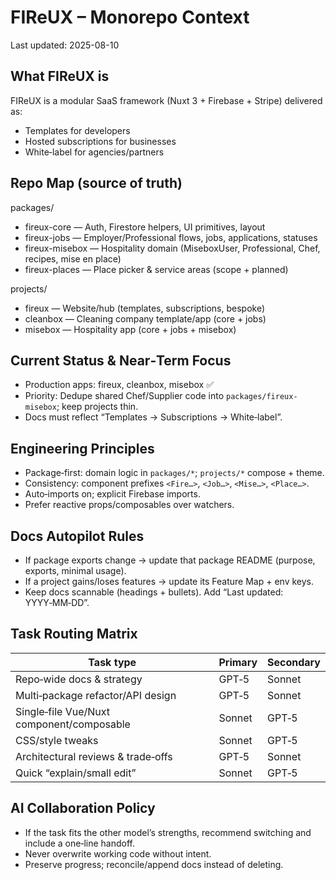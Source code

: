 # FIReUX – Monorepo Context
Last updated: 2025-08-10

## What FIReUX is
FIReUX is a modular SaaS framework (Nuxt 3 + Firebase + Stripe) delivered as:
- Templates for developers
- Hosted subscriptions for businesses
- White‑label for agencies/partners

## Repo Map (source of truth)
packages/
- fireux-core      — Auth, Firestore helpers, UI primitives, layout
- fireux-jobs      — Employer/Professional flows, jobs, applications, statuses
- fireux-misebox   — Hospitality domain (MiseboxUser, Professional, Chef, recipes, mise en place)
- fireux-places    — Place picker & service areas (scope + planned)

projects/
- fireux           — Website/hub (templates, subscriptions, bespoke)
- cleanbox         — Cleaning company template/app (core + jobs)
- misebox          — Hospitality app (core + jobs + misebox)

## Current Status & Near‑Term Focus
- Production apps: fireux, cleanbox, misebox ✅
- Priority: Dedupe shared Chef/Supplier code into `packages/fireux-misebox`; keep projects thin.
- Docs must reflect “Templates → Subscriptions → White‑label”.

## Engineering Principles
- Package‑first: domain logic in `packages/*`; `projects/*` compose + theme.
- Consistency: component prefixes `<Fire…>`, `<Job…>`, `<Mise…>`, `<Place…>`.
- Auto‑imports on; explicit Firebase imports.
- Prefer reactive props/composables over watchers.

## Docs Autopilot Rules
- If package exports change → update that package README (purpose, exports, minimal usage).
- If a project gains/loses features → update its Feature Map + env keys.
- Keep docs scannable (headings + bullets). Add “Last updated: YYYY‑MM‑DD”.

## Task Routing Matrix
| Task type                                | Primary | Secondary |
|------------------------------------------|---------|-----------|
| Repo‑wide docs & strategy                 | GPT‑5   | Sonnet    |
| Multi‑package refactor/API design         | GPT‑5   | Sonnet    |
| Single‑file Vue/Nuxt component/composable | Sonnet  | GPT‑5     |
| CSS/style tweaks                          | Sonnet  | GPT‑5     |
| Architectural reviews & trade‑offs        | GPT‑5   | Sonnet    |
| Quick “explain/small edit”                | Sonnet  | GPT‑5     |

## AI Collaboration Policy
- If the task fits the other model’s strengths, recommend switching and include a one‑line handoff.
- Never overwrite working code without intent.
- Preserve progress; reconcile/append docs instead of deleting.
